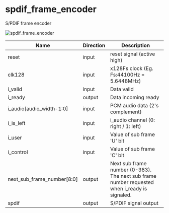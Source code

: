 # spdif_frame_encoder
S/PDIF frame encoder

![spdif_frame_encoder](https://user-images.githubusercontent.com/14823909/149629420-517c9b49-473a-4f2e-8fc8-c6729dc98471.png)

|Name|Direction|Description|
|--|--|--|
|reset|input|reset signal (active high)|
|clk128|input|x128Fs clock (Eg. Fs:44100Hz = 5.6448MHz)|
|i_valid|input|Data valid|
|i_ready|output|Data incoming ready|
|i_audio[audio_width-1:0]|input|PCM audio data (2's complement)|
|i_is_left|input|i_audio channel (0: right / 1: left)|
|i_user|input|Value of sub frame 'U' bit|
|i_control|input|Value of sub frame 'C' bit|
|next_sub_frame_number[8:0]|output|Next sub frame number (0-383). The next sub frame number requested when i_ready is signaled. |
|spdif|output|S/PDIF signal output|
